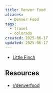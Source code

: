 ```yaml
---
title: Denver Food
aliases:
  - Denver Food
tags:
  - travel
  - colorado
created: 2025-06-17
updated: 2025-06-17
---
```


- [Little Finch](https://www.oliveandfinch.com/location/olive-finch-little-finch/)

## Resources

- [r/denverfood](https://www.reddit.com/r/denverfood/)